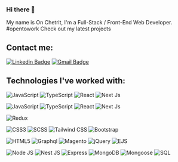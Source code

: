 ### Hi there 👋

My name is On Chetrit, I'm a Full-Stack / Front-End Web Developer. #opentowork
Check out my latest projects

## Contact me:  
[![Linkedin Badge](https://img.shields.io/badge/-Linkedin-blue?style=flat-square&logo=Linkedin&logoColor=white&link=https://www.linkedin.com/in/ron-buchris-03b5a2219//)](https://www.linkedin.com/in/on-chetrit/) [![Gmail Badge](https://img.shields.io/badge/-Gmail-c14438?style=flat-square&logo=Gmail&logoColor=white&link=mailto:onchetrit@gmail.com)](mailto:onchetrit@gmail.com)

## Technologies I've worked with:  
![JavaScript](https://img.shields.io/badge/-JavaScript-F7DF1E?style=flat-square&logo=javascript&logoColor=black)
![TypeScript](https://img.shields.io/badge/-Typescript-3178C6?style=flat-square&logo=typescript&logoColor=black)
![React](https://img.shields.io/badge/-React-black?style=flat-square&logo=react&logoColor=black)
![Next Js](https://img.shields.io/badge/Next%20JS-black?style=flat-square&logo=next.js&logoColor=black)

![JavaScript](https://img.shields.io/badge/-JavaScript-white?style=flat-square&logo=javascript)
![TypeScript](https://img.shields.io/badge/-Typescript-white?style=flat-square&logo=typescript)
![React](https://img.shields.io/badge/-React-black?style=flat-square&logo=react)
![Next Js](https://img.shields.io/badge/Next%20JS-black?style=flat-square&logo=next.js)

![Redux](https://img.shields.io/badge/-Redux-181717?style=flat-square&logo=redux)

![CSS3](https://img.shields.io/badge/-CSS3-1572B6?style=flat-square&logo=css3)
![SCSS](https://img.shields.io/badge/-SCSS-CC6699?style=flat-square&logo=sass&logoColor=white)
![Tailwind CSS](https://img.shields.io/badge/Tailwind%20CSS-black?style=flat-square&logo=Tailwindcss)
![Bootstrap](https://img.shields.io/badge/-Bootstrap-563D7C?style=flat-square&logo=bootstrap)

![HTML5](https://img.shields.io/badge/-HTML5-E34F26?style=flat-square&logo=html5&logoColor=white)
![Graphql](https://img.shields.io/badge/-Graphql-e535ab?style=flat-square&logo=graphql)
![Magento](https://img.shields.io/badge/Magento%20PWA-white?style=flat-square&logo=magento)
![jQuery](https://img.shields.io/badge/-jQuery-black?style=flat-square&logo=jquery)
![EJS](https://img.shields.io/badge/-EJS-black?style=flat-square&logo=ejs)

![Node JS](https://img.shields.io/badge/-Node%20JS-black?style=flat-square&logo=Node.js)
![Nest JS](https://img.shields.io/badge/Nest%20JS-E0234E?style=flat-square&logo=nestjs)
![Express](https://img.shields.io/badge/-Express-black?style=flat-square&logo=express)
![MongoDB](https://img.shields.io/badge/-MongoDB-black?style=flat-square&logo=mongodb)
![Mongoose](https://img.shields.io/badge/-Mongoose-green?style=flat-square&logo=mongoose)
![SQL](https://img.shields.io/badge/-SQL-black?style=flat-square&logo=sql)

<!--
**OnChetrit/OnChetrit** is a ✨ _special_ ✨ repository because its `README.md` (this file) appears on your GitHub profile.

Here are some ideas to get you started:

- 🔭 I’m currently working on ...
- 🌱 I’m currently learning ...
- 👯 I’m looking to collaborate on ...
- 🤔 I’m looking for help with ...
- 💬 Ask me about ...
- 📫 How to reach me: ...
- 😄 Pronouns: ...
- ⚡ Fun fact: ...
-->
